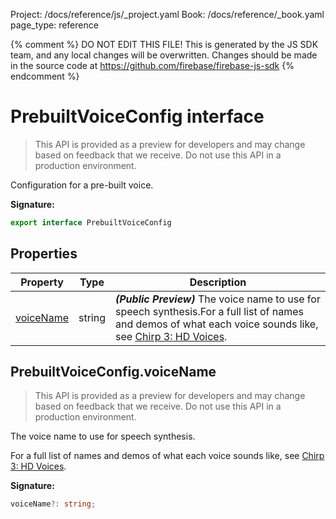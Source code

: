 Project: /docs/reference/js/_project.yaml
Book: /docs/reference/_book.yaml
page_type: reference

{% comment %}
DO NOT EDIT THIS FILE!
This is generated by the JS SDK team, and any local changes will be
overwritten. Changes should be made in the source code at
https://github.com/firebase/firebase-js-sdk
{% endcomment %}

# PrebuiltVoiceConfig interface
> This API is provided as a preview for developers and may change based on feedback that we receive. Do not use this API in a production environment.
> 

Configuration for a pre-built voice.

<b>Signature:</b>

```typescript
export interface PrebuiltVoiceConfig 
```

## Properties

|  Property | Type | Description |
|  --- | --- | --- |
|  [voiceName](./ai.prebuiltvoiceconfig.md#prebuiltvoiceconfigvoicename) | string | <b><i>(Public Preview)</i></b> The voice name to use for speech synthesis.<!-- -->For a full list of names and demos of what each voice sounds like, see [Chirp 3: HD Voices](https://cloud.google.com/text-to-speech/docs/chirp3-hd)<!-- -->. |

## PrebuiltVoiceConfig.voiceName

> This API is provided as a preview for developers and may change based on feedback that we receive. Do not use this API in a production environment.
> 

The voice name to use for speech synthesis.

For a full list of names and demos of what each voice sounds like, see [Chirp 3: HD Voices](https://cloud.google.com/text-to-speech/docs/chirp3-hd)<!-- -->.

<b>Signature:</b>

```typescript
voiceName?: string;
```

